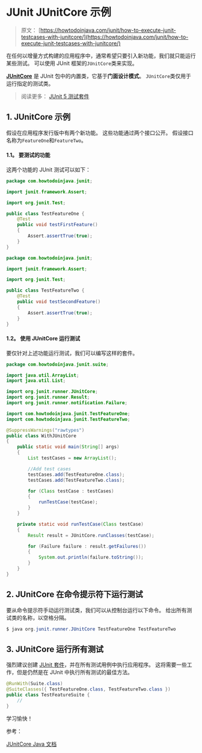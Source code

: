 # JUnit JUnitCore 示例

> 原文： [https://howtodoinjava.com/junit/how-to-execute-junit-testcases-with-junitcore/](https://howtodoinjava.com/junit/how-to-execute-junit-testcases-with-junitcore/)

在任何以增量方式构建的应用程序中，通常希望只要引入新功能，我们就只能运行某些测试。 可以使用 JUnit 框架的`JUnitCore`类来实现。

**[JUnitCore](http://junit.sourceforge.net/javadoc/org/junit/runner/JUnitCore.html "JUnitCore")** 是 JUnit 包中的内置类，它基于**门面设计模式**。 `JUnitCore`类仅用于运行指定的测试类。

> 阅读更多： [JUnit 5 测试套件](https://howtodoinjava.com/junit5/junit5-test-suites-examples/)

## 1\. JUnitCore 示例

假设在应用程序发行版中有两个新功能。 这些功能通过两个接口公开。 假设接口名称为`FeatureOne`和`FeatureTwo`。

#### 1.1。 要测试的功能

这两个功能的 JUnit 测试可以如下：

```java
package com.howtodoinjava.junit;

import junit.framework.Assert;

import org.junit.Test;

public class TestFeatureOne {
	@Test
	public void testFirstFeature()
	{
		Assert.assertTrue(true);
	}
}

```

```java
package com.howtodoinjava.junit;

import junit.framework.Assert;

import org.junit.Test;

public class TestFeatureTwo {
	@Test
	public void testSecondFeature()
	{
		Assert.assertTrue(true);
	}
}

```

#### 1.2。 使用 JUnitCore 运行测试

要仅针对上述功能运行测试，我们可以编写这样的套件。

```java
package com.howtodoinjava.junit.suite;

import java.util.ArrayList;
import java.util.List;

import org.junit.runner.JUnitCore;
import org.junit.runner.Result;
import org.junit.runner.notification.Failure;

import com.howtodoinjava.junit.TestFeatureOne;
import com.howtodoinjava.junit.TestFeatureTwo;

@SuppressWarnings("rawtypes")
public class WithJUnitCore
{
	public static void main(String[] args)
	{
		List testCases = new ArrayList();

		//Add test cases
		testCases.add(TestFeatureOne.class);
		testCases.add(TestFeatureTwo.class);

		for (Class testCase : testCases)
        {
            runTestCase(testCase);
        }
	}

    private static void runTestCase(Class testCase)
    {
        Result result = JUnitCore.runClasses(testCase);

        for (Failure failure : result.getFailures())
        {
            System.out.println(failure.toString());
        }
    }
}

```

## 2\. JUnitCore 在命令提示符下运行测试

要从命令提示符手动运行测试类，我们可以从控制台运行以下命令。 给出所有测试类的名称，以空格分隔。

```java
$ java org.junit.runner.JUnitCore TestFeatureOne TestFeatureTwo 

```

## 3\. JUnitCore 运行所有测试

强烈建议创建 [JUnit 套件](https://howtodoinjava.com/junit/how-to-execute-junit-testcases-in-test-suite/)，并在所有测试用例中执行应用程序。 这将需要一些工作，但是仍然是在 JUnit 中执行所有测试的最佳方法。

```java
@RunWith(Suite.class)
@SuiteClasses({ TestFeatureOne.class, TestFeatureTwo.class })
public class TestFeatureSuite {
	//
}

```

学习愉快！

参考：

[JUnitCore Java 文档](https://junit.org/junit4/javadoc/4.12/org/junit/runner/JUnitCore.html)